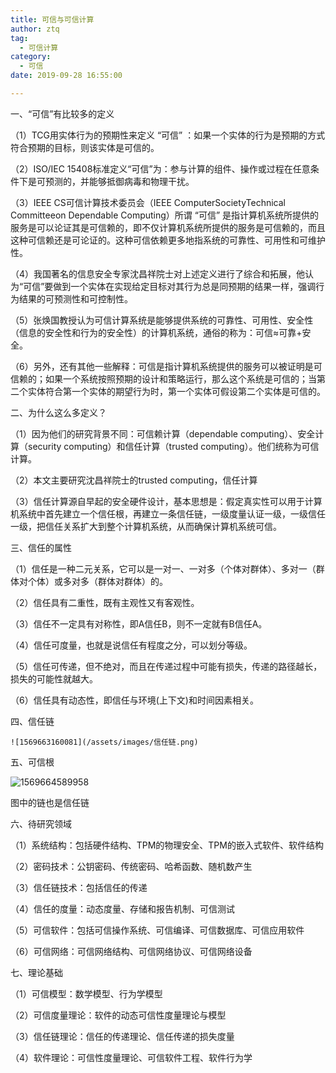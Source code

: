 ```yaml
---
title: 可信与可信计算
author: ztq
tag:
  - 可信计算
category:
  - 可信
date: 2019-09-28 16:55:00

---
```


一、“可信”有比较多的定义

（1）TCG用实体行为的预期性来定义 “可信” ：如果一个实体的行为是预期的方式符合预期的目标，则该实体是可信的。

（2）ISO/IEC 15408标准定义“可信”为：参与计算的组件、操作或过程在任意条件下是可预测的，并能够抵御病毒和物理干扰。

（3）IEEE CS可信计算技术委员会（IEEE ComputerSocietyTechnical Committeeon Dependable Computing）所谓 “可信” 是指计算机系统所提供的服务是可以论证其是可信赖的，即不仅计算机系统所提供的服务是可信赖的，而且这种可信赖还是可论证的。这种可信依赖更多地指系统的可靠性、可用性和可维护性。

（4）我国著名的信息安全专家沈昌祥院士对上述定义进行了综合和拓展，他认为“可信”要做到一个实体在实现给定目标对其行为总是同预期的结果一样，强调行为结果的可预测性和可控制性。

（5）张焕国教授认为可信计算系统是能够提供系统的可靠性、可用性、安全性（信息的安全性和行为的安全性）的计算机系统，通俗的称为：可信≈可靠+安全。

（6）另外，还有其他一些解释：可信是指计算机系统提供的服务可以被证明是可信赖的；如果一个系统按照预期的设计和策略运行，那么这个系统是可信的；当第二个实体符合第一个实体的期望行为时，第一个实体可假设第二个实体是可信的。

二、为什么这么多定义？

（1）因为他们的研究背景不同：可信赖计算（dependable computing）、安全计算（security computing）和信任计算（trusted computing）。他们统称为可信计算。

（2）本文主要研究沈昌祥院士的trusted computing，信任计算

（3）信任计算源自早起的安全硬件设计，基本思想是：假定真实性可以用于计算机系统中首先建立一个信任根，再建立一条信任链，一级度量认证一级，一级信任一级，把信任关系扩大到整个计算机系统，从而确保计算机系统可信。

三、信任的属性

（1）信任是一种二元关系，它可以是一对一、一对多（个体对群体）、多对一（群体对个体）或多对多（群体对群体）的。

（2）信任具有二重性，既有主观性又有客观性。

（3）信任不一定具有对称性，即A信任B，则不一定就有B信任A。

（4）信任可度量，也就是说信任有程度之分，可以划分等级。

（5）信任可传递，但不绝对，而且在传递过程中可能有损失，传递的路径越长，损失的可能性就越大。

（6）信任具有动态性，即信任与环境(上下文)和时间因素相关。

四、信任链

	![1569663160081](/assets/images/信任链.png)

五、可信根

![1569664589958](/assets/images/可信根.png)

图中的链也是信任链

六、待研究领域

（1）系统结构：包括硬件结构、TPM的物理安全、TPM的嵌入式软件、软件结构

（2）密码技术：公钥密码、传统密码、哈希函数、随机数产生

（3）信任链技术：包括信任的传递

（4）信任的度量：动态度量、存储和报告机制、可信测试

（5）可信软件：包括可信操作系统、可信编译、可信数据库、可信应用软件

（6）可信网络：可信网络结构、可信网络协议、可信网络设备

七、理论基础

（1）可信模型：数学模型、行为学模型

（2）可信度量理论：软件的动态可信性度量理论与模型

（3）信任链理论：信任的传递理论、信任传递的损失度量

（4）软件理论：可信性度量理论、可信软件工程、软件行为学